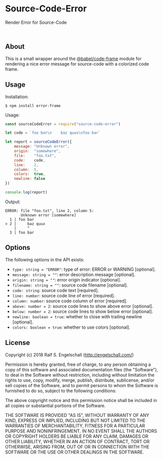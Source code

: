 
Source-Code-Error
=================

Render Error for Source-Code

<p/>
<img src="https://nodei.co/npm/error-frame.png?downloads=true&stars=true" alt=""/>

<p/>
<img src="https://david-dm.org/rse/error-frame.png" alt=""/>

About
-----

This is a small wrapper around the
[@babel/code-frame](http://npmjs.com/@babel/code-frame) module
for rendering a nice error message for source-code with a colorized code frame.

Usage
-----

Installation:

```shell
$ npm install error-frame
```

Usage:

```js
const sourceCodeError = require("source-code-error")

let code = `foo bar\n    baz quux\nfoo bar`

let report = sourceCodeError({
    message: "Unknown error",
    origin:  "somewhere",
    file:    "foo.txt",
    code:    code,
    line:    2,
    column:  5,
    colors:  true,
    newline: false
})

console.log(report)
```

Output:

```
ERROR: file "foo.txt", line 2, column 5:
       Unknown error [somewhere]
  1 | foo bar
> 2 |     baz quux
    |     ^
  3 | foo bar
```

Options
-------

The following options in the API exists:

- `type: string = "ERROR"`: type of error: ERROR or WARNING [optional].
- `message: string = ""`: error description message [optional].
- `origin: string = ""`: error origin indicator [optional].
- `filename: string = ""`: source code filename [optional].
- `code: string`: source code text [required].
- `line: number`: source code line of error [required].
- `column: number`: source code column of error [required].
- `above: number = 2`: source code lines to show above error [optional].
- `below: number = 2`: source code lines to show below error [optional].
- `newline: boolean = true`: whether to close with trailing newline [optional].
- `colors: boolean = true`: whether to use colors [optional].

License
-------

Copyright (c) 2018 Ralf S. Engelschall (http://engelschall.com/)

Permission is hereby granted, free of charge, to any person obtaining
a copy of this software and associated documentation files (the
"Software"), to deal in the Software without restriction, including
without limitation the rights to use, copy, modify, merge, publish,
distribute, sublicense, and/or sell copies of the Software, and to
permit persons to whom the Software is furnished to do so, subject to
the following conditions:

The above copyright notice and this permission notice shall be included
in all copies or substantial portions of the Software.

THE SOFTWARE IS PROVIDED "AS IS", WITHOUT WARRANTY OF ANY KIND,
EXPRESS OR IMPLIED, INCLUDING BUT NOT LIMITED TO THE WARRANTIES OF
MERCHANTABILITY, FITNESS FOR A PARTICULAR PURPOSE AND NONINFRINGEMENT.
IN NO EVENT SHALL THE AUTHORS OR COPYRIGHT HOLDERS BE LIABLE FOR ANY
CLAIM, DAMAGES OR OTHER LIABILITY, WHETHER IN AN ACTION OF CONTRACT,
TORT OR OTHERWISE, ARISING FROM, OUT OF OR IN CONNECTION WITH THE
SOFTWARE OR THE USE OR OTHER DEALINGS IN THE SOFTWARE.


